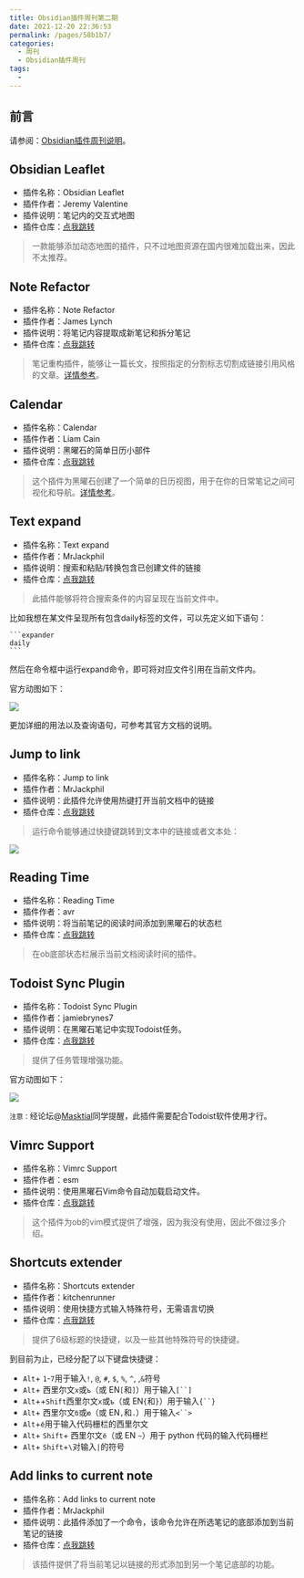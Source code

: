 ```yaml
---
title: Obsidian插件周刊第二期
date: 2021-12-20 22:36:53
permalink: /pages/58b1b7/
categories:
  - 周刊
  - Obsidian插件周刊
tags:
  - 
---
```


## 前言

请参阅：[Obsidian插件周刊说明](https://wiki.eryajf.net/pages/bcc523/)。

## Obsidian Leaflet

- 插件名称：Obsidian Leaflet
- 插件作者：Jeremy Valentine
- 插件说明：笔记内的交互式地图
- 插件仓库：[点我跳转](https://hub.fastgit.org/valentine195/obsidian-leaflet-plugin)

> 一款能够添加动态地图的插件，只不过地图资源在国内很难加载出来，因此不太推荐。

## Note Refactor

- 插件名称：Note Refactor
- 插件作者：James Lynch
- 插件说明：将笔记内容提取成新笔记和拆分笔记
- 插件仓库：[点我跳转](https://hub.fastgit.org/lynchjames/note-refactor-obsidian)

> 笔记重构插件，能够让一篇长文，按照指定的分割标志切割成链接引用风格的文章。[详情参考](https://wiki.eryajf.net/pages/6ed7fe/#note-refactor-obsidian)。

## Calendar

- 插件名称：Calendar
- 插件作者：Liam Cain
- 插件说明：黑曜石的简单日历小部件
- 插件仓库：[点我跳转](https://hub.fastgit.org/liamcain/obsidian-calendar-plugin)

> 这个插件为黑曜石创建了一个简单的日历视图，用于在你的日常笔记之间可视化和导航。[详情参考](https://wiki.eryajf.net/pages/6ed7fe/#calendar)。

## Text expand

- 插件名称：Text expand
- 插件作者：MrJackphil
- 插件说明：搜索和粘贴/转换包含已创建文件的链接
- 插件仓库：[点我跳转](https://hub.fastgit.org/mrjackphil/obsidian-text-expand)

> 此插件能够将符合搜索条件的内容呈现在当前文件中。

比如我想在某文件呈现所有包含daily标签的文件，可以先定义如下语句：

````
```expander
daily
```
````

然后在命令框中运行expand命令，即可将对应文件引用在当前文件内。

官方动图如下：

![](http://t.eryajf.net/imgs/2021/12/949a1e873aa4a5b7.gif)

更加详细的用法以及查询语句，可参考其官方文档的说明。

## Jump to link

- 插件名称：Jump to link
- 插件作者：MrJackphil
- 插件说明：此插件允许使用热键打开当前文档中的链接
- 插件仓库：[点我跳转](https://hub.fastgit.org/mrjackphil/obsidian-jump-to-link)

> 运行命令能够通过快捷键跳转到文本中的链接或者文本处：

![](http://t.eryajf.net/imgs/2021/12/9d8552240cb489ba.png)

## Reading Time

- 插件名称：Reading Time
- 插件作者：avr
- 插件说明：将当前笔记的阅读时间添加到黑曜石的状态栏
- 插件仓库：[点我跳转](https://hub.fastgit.org/avr/obsidian-reading-time)

> 在ob底部状态栏展示当前文档阅读时间的插件。

## Todoist Sync Plugin

- 插件名称：Todoist Sync Plugin
- 插件作者：jamiebrynes7
- 插件说明：在黑曜石笔记中实现Todoist任务。
- 插件仓库：[点我跳转](https://hub.fastgit.org/jamiebrynes7/obsidian-todoist-plugin)

> 提供了任务管理增强功能。

官方动图如下： 

![](http://t.eryajf.net/imgs/2021/12/6cb6330bf2aee338.gif)

`注意：`经论坛@[Masktial](https://forum-zh.obsidian.md/u/Masktial)同学提醒，此插件需要配合Todoist软件使用才行。

## Vimrc Support

- 插件名称：Vimrc Support
- 插件作者：esm
- 插件说明：使用黑曜石Vim命令自动加载启动文件。
- 插件仓库：[点我跳转](https://hub.fastgit.org/esm7/obsidian-vimrc-support)

> 这个插件为ob的vim模式提供了增强，因为我没有使用，因此不做过多介绍。

## Shortcuts extender

- 插件名称：Shortcuts extender
- 插件作者：kitchenrunner
- 插件说明：使用快捷方式输入特殊符号，无需语言切换
- 插件仓库：[点我跳转](https://hub.fastgit.org/ryjjin/Obsidian-shortcuts-extender)

> 提供了6级标题的快捷键，以及一些其他特殊符号的快捷键。

到目前为止，已经分配了以下键盘快捷键：

-   `Alt`+ `1`-`7`用于输入`!`, `@`, `#`, `$`, `%`, `^`, ,`&`符号
-   `Alt`+ 西里尔文`х`或`ъ`（或 EN`[`和`]`）用于输入`[``]`
-   `Alt`++`Shift`西里尔文`х`或`ъ`（或 EN`{`和`}`）用于输入`{``}`
-   `Alt`+ 西里尔文`б`或`ю`（或 EN`,`和`.`）用于输入`<``>`
-   `Alt`+`ё`用于输入代码栅栏的西里尔文
-   `Alt`+ `Shift`+ 西里尔文`ё`（或 EN `~`）用于 python 代码的输入代码栅栏
-   `Alt`+ `Shift`+`\`对输入`|`的符号

## Add links to current note

- 插件名称：Add links to current note
- 插件作者：MrJackphil
- 插件说明：此插件添加了一个命令，该命令允许在所选笔记的底部添加到当前笔记的链接
- 插件仓库：[点我跳转](https://hub.fastgit.org/mrjackphil/obsidian-crosslink-between-notes)

> 该插件提供了将当前笔记以链接的形式添加到另一个笔记底部的功能。
